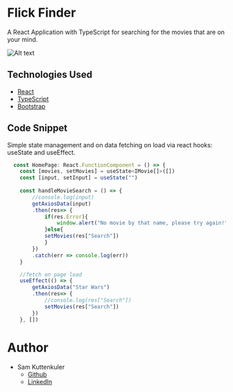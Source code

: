 # Flick Finder

A React Application with TypeScript for searching for the movies that are on your mind.

![Alt text](./public/images/site_gif.gif "Preview")


## Technologies Used

* [React](https://react.dev/)
* [TypeScript](https://www.typescriptlang.org/)
* [Bootstrap](https://getbootstrap.com/)


## Code Snippet

Simple state management and on data fetching on load via react hooks: useState and useEffect.

```jsx
  const HomePage: React.FunctionComponent = () => {
    const [movies, setMovies] = useState<IMovie[]>([])
    const [input, setInput] = useState("")
    
    const handleMovieSearch = () => {
        //console.log(input)
        getAxiosData(input)
        .then(res=> {
            if(res.Error){
                window.alert("No movie by that name, please try again!")
            }else{
            setMovies(res["Search"])
            }
        })
        .catch(err => console.log(err))
    }

    //fetch on page load 
    useEffect(() => {
        getAxiosData("Star Wars")
        .then(res=> {
            //console.log(res["Search"])
            setMovies(res["Search"])
        })
    }, [])
  ```



# Author
  * Sam Kuttenkuler
    - [Github](https://www.github.com/skuttenkuler)
    - [LinkedIn](https://www.linkedin.com/in/skdev91)

